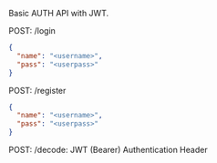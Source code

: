 Basic AUTH API with JWT.

POST: /login

```json
{
  "name": "<username>",
  "pass": "<userpass>"
}
```

POST: /register

```json
{
  "name": "<username>",
  "pass": "<userpass>"
}
```

POST: /decode: JWT (Bearer) Authentication Header
